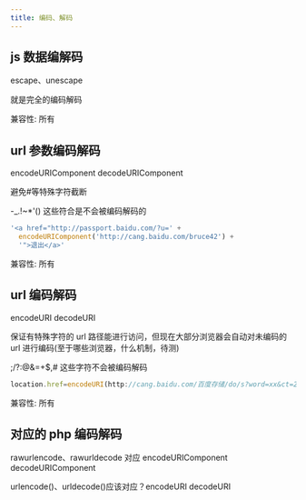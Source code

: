 ```yaml
---
title: 编码、解码
---
```


## js 数据编解码

escape、unescape

就是完全的编码解码

兼容性: 所有

## url 参数编码解码

encodeURIComponent decodeURIComponent

避免#等特殊字符截断

-\_.!~\*'() 这些符合是不会被编码解码的

```js
'<a href="http://passport.baidu.com/?u=' +
  encodeURIComponent('http://cang.baidu.com/bruce42') +
  '">退出</a>'
```

兼容性: 所有

## url 编码解码

encodeURI decodeURI

保证有特殊字符的 url 路径能进行访问，但现在大部分浏览器会自动对未编码的 url 进行编码(至于哪些浏览器，什么机制，待测)

;/?:@&=+$,# 这些字符不会被编码解码

```js
location.href=encodeURI(http://cang.baidu.com/百度存储/do/s?word=xx&ct=21);
```

兼容性: 所有

## 对应的 php 编码解码

rawurlencode、rawurldecode 对应 encodeURIComponent decodeURIComponent

urlencode()、urldecode()应该对应？encodeURI decodeURI
